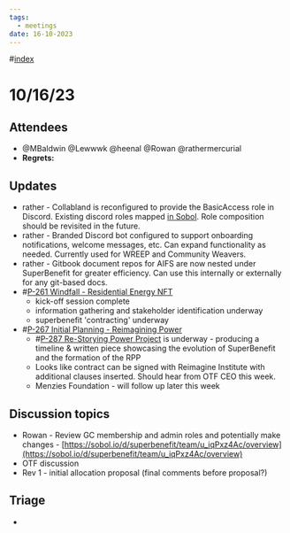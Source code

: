 ```yaml
---
tags:
  - meetings
date: 16-10-2023
---
```

#[index](notes/general-circle/old-gc-meetings/index.md) 
# 10/16/23
## Attendees
- @MBaldwin @Lewwwk @heenal @Rowan  @rathermercurial 
- **Regrets:** 

## Updates 
- rather - Collabland is reconfigured to provide the BasicAccess role in Discord. Existing discord roles mapped [in Sobol](https://sobol.io/d/superbenefit/team/ML_nC-U8tY/overview). Role composition should be revisited in the future.
- rather - Branded Discord bot configured to support onboarding notifications, welcome messages, etc. Can expand functionality as needed. Currently used for WREEP and Community Weavers.
- rather - Gitbook document repos for AIFS are now nested under SuperBenefit for greater efficiency. Can use this internally or externally for any git-based docs.
- #[P-261 Windfall - Residential Energy NFT](P-261%20Windfall%20-%20Residential%20Energy%20NFT)
	- kick-off session complete
	- information gathering and stakeholder identification underway
	- superbenefit 'contracting' underway 
- #[P-267 Initial Planning - Reimagining Power](P-267%20Initial%20Planning%20-%20Reimagining%20Power)
	- #[P-287 Re-Storying Power Project](P-287%20Re-Storying%20Power%20Project) is underway - producing a timeline & written piece showcasing the evolution of SuperBenefit and the formation of the RPP
	- Looks like contract can be signed with Reimagine Institute with additional clauses inserted. Should hear from OTF CEO this week.
	- Menzies Foundation - will follow up later this week

## Discussion topics
- Rowan - Review GC membership and admin roles and potentially make changes - [https://sobol.io/d/superbenefit/team/u_iqPxz4Ac/overview](https://sobol.io/d/superbenefit/team/u_iqPxz4Ac/overview) 
- OTF discussion 
- Rev 1 - initial allocation proposal (final comments before proposal?)

## Triage
- 
